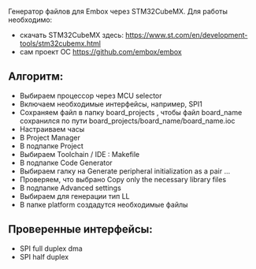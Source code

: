 Генератор файлов для Embox через STM32CubeMX. Для работы необходимо:
* скачать STM32CubeMX здесь: https://www.st.com/en/development-tools/stm32cubemx.html
* сам проект ОС https://github.com/embox/embox


Алгоритм:
-------------------
* Выбираем процессор через MCU selector
* Включаем необходимые интерфейсы, например, SPI1
* Сохраняем файл в папку board_projects , чтобы файл board_name сохранился по пути board_projects/board_name/board_name.ioc
* Настраиваем часы 
* В Project Manager
* В подпапке Project
* Выбираем Toolchain / IDE : Makefile
* В подпапке Code Generator
* Выбираем галку на Generate peripheral initialization as a pair ...
* Проверяем, что выбрано Copy only the necessary library files
* В подпапке Advanced settings 
* Выбираем для генерации тип LL
* В папке platform создадутся необходимые файлы

Проверенные интерфейсы:
-------------------
* SPI full duplex dma
* SPI half duplex
